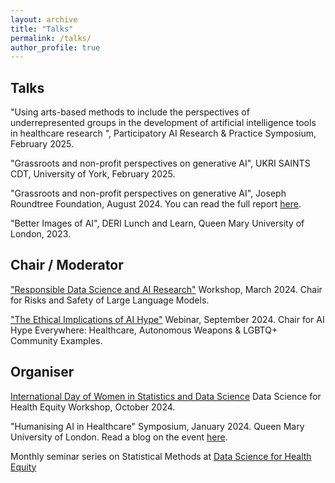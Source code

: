 ```yaml
---
layout: archive
title: "Talks"
permalink: /talks/
author_profile: true
---
```


## Talks 

"Using arts-based methods to include the perspectives of underrepresented groups in the development of artificial intelligence tools in healthcare research ", Participatory AI Research & Practice Symposium, February 2025.

"Grassroots and non-profit perspectives on generative AI", UKRI SAINTS CDT, University of York, February 2025. 

"Grassroots and non-profit perspectives on generative AI", Joseph Roundtree Foundation, August 2024. You can read the full report [here](https://www.jrf.org.uk/ai-for-public-good/grassroots-and-non-profit-perspectives-on-generative-ai).

"Better Images of AI", DERI Lunch and Learn, Queen Mary University of London, 2023. 

## Chair / Moderator
["Responsible Data Science and AI Research"](https://www.responsible-ai.science/) Workshop, March 2024. Chair for Risks and Safety of Large Language Models.

["The Ethical Implications of AI Hype"](https://weandai.org/full-programme-announced/) Webinar, September 2024. Chair for AI Hype Everywhere: Healthcare, Autonomous Weapons & LGBTQ+ Community Examples.

## Organiser 
[International Day of Women in Statistics and Data Science](https://www.idwsds.org/) Data Science for Health Equity Workshop, October 2024.

"Humanising AI in Healthcare" Symposium, January 2024. Queen Mary University of London. Read a blog on the event [here](https://www.apollosocialscience.org/2024/02/21/humanising-ai-in-healthcare-incorporating-social-sciences-in-algorithms/).

Monthly seminar series on Statistical Methods at [Data Science for Health Equity](https://www.datascienceforhealthequity.com/)
